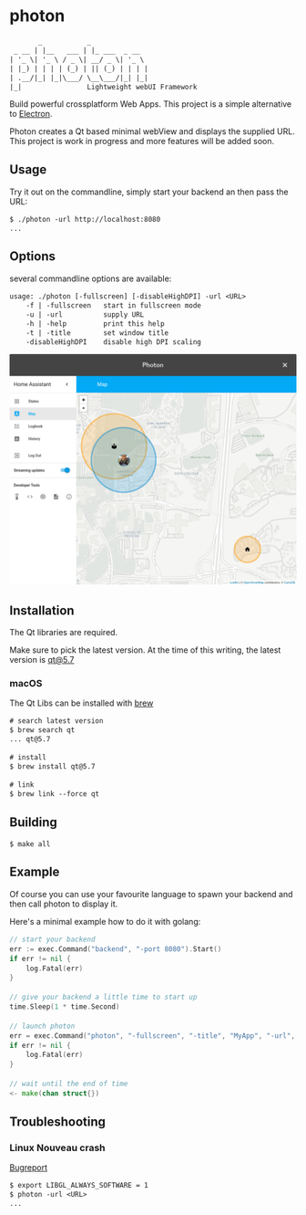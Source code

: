 # photon

           _           _
     _ __ | |__   ___ | |_ ___  _ __
    | '_ \| '_ \ / _ \| __/ _ \| '_ \
    | |_) | | | | (_) | || (_) | | | |
    | .__/|_| |_|\___/ \__\___/|_| |_|
    |_|                Lightweight webUI Framework

Build powerful crossplatform Web Apps.
This project is a simple alternative to [Electron](http://electron.atom.io/).

Photon creates a Qt based minimal webView and displays the supplied URL.
This project is work in progress and more features will be added soon.

## Usage

Try it out on the commandline,
simply start your backend an then pass the URL:

```shell
$ ./photon -url http://localhost:8080
...
```

## Options

several commandline options are available:

```
usage: ./photon [-fullscreen] [-disableHighDPI] -url <URL>
    -f | -fullscreen   start in fullscreen mode
    -u | -url          supply URL
    -h | -help         print this help
    -t | -title        set window title
    -disableHighDPI    disable high DPI scaling
```

![Demo Preview](preview.png "Preview")

## Installation

The Qt libraries are required.

Make sure to pick the latest version.
At the time of this writing, the latest version is qt@5.7

### macOS

The Qt Libs can be installed with [brew](http://brew.sh)

```shell
# search latest version
$ brew search qt
... qt@5.7

# install
$ brew install qt@5.7

# link
$ brew link --force qt
```

## Building

```shell
$ make all
```

## Example

Of course you can use your favourite language to spawn your backend and then call photon to display it.

Here's a minimal example how to do it with golang:

```go
// start your backend
err := exec.Command("backend", "-port 8080").Start()
if err != nil {
    log.Fatal(err)
}

// give your backend a little time to start up
time.Sleep(1 * time.Second)

// launch photon
err = exec.Command("photon", "-fullscreen", "-title", "MyApp", "-url", "http://localhost:8080").Start()
if err != nil {
    log.Fatal(err)
}

// wait until the end of time
<- make(chan struct{})
```

## Troubleshooting

### Linux Nouveau crash

[Bugreport](https://bugreports.qt.io/browse/QTBUG-41242)

```shell
$ export LIBGL_ALWAYS_SOFTWARE = 1
$ photon -url <URL>
...
```
